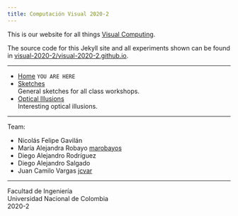 ```yaml
---
title: Computación Visual 2020-2
---
```


This is our website for all things [Visual Computing](https://garayf.github.io/visua/).

The source code for this Jekyll site and all experiments shown can be found in
[visual-2020-2/visual-2020-2.github.io](https://github.com/visual-2020-2/visual-2020-2.github.io).

---

- [Home](/visua) `YOU ARE HERE`
- [Sketches](/sketches)\
  General sketches for all class workshops.
- [Optical Illusions](/illusions)\
  Interesting optical illusions.

---

Team:
- Nicolás Felipe Gavilán
- María Alejandra Robayo [marobayos](https://github.com/marobayos)
- Diego Alejandro Rodríguez
- Diego Alejandro Salgado
- Juan Camilo Vargas [jcvar](https://github.com/jcvar)

---

Facultad de Ingeniería\
Universidad Nacional de Colombia\
2020-2

